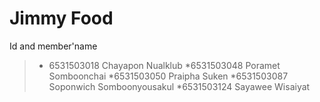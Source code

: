 Jimmy Food
=============
Id and member'name
>* 6531503018 Chayapon Nualklub 
>*6531503048 Poramet Somboonchai
>*6531503050 Praipha Suken
>*6531503087 Soponwich Somboonyousakul 
>*6531503124 Sayawee Wisaiyat 

